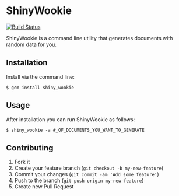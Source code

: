 # ShinyWookie
[![Build Status](https://travis-ci.org/kvannotten/shiny_wookie.png?branch=master)](https://travis-ci.org/kvannotten/shiny_wookie)

ShinyWookie is a command line utility that generates documents with random data for you. 

## Installation

Install via the command line:

    $ gem install shiny_wookie

## Usage

After installation you can run ShinyWookie as follows:

    $ shiny_wookie -a #_OF_DOCUMENTS_YOU_WANT_TO_GENERATE

## Contributing

1. Fork it
2. Create your feature branch (`git checkout -b my-new-feature`)
3. Commit your changes (`git commit -am 'Add some feature'`)
4. Push to the branch (`git push origin my-new-feature`)
5. Create new Pull Request
